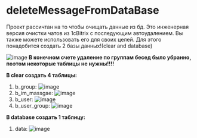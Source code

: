 # deleteMessageFromDataBase

Проект рассичтан на то чтобы очищать данные из бд. Это инженерная версия очистки чатов из 1cBitrix с последующим автоудалением. Вы также можете использовать его для своих целей. Для этого понадобится создать 2 базы данных!(clear and database)

![image](https://user-images.githubusercontent.com/62468615/220909209-5c783532-9c52-4cd0-a585-38888f4c39d2.png)
<b>В конечном счете удаление по группам бесед было убранно, поэтом некоторые таблицы не нужны!!!!</b>

<b>В clear создать 4 таблицы:</b>

1) b_group: ![image](https://user-images.githubusercontent.com/62468615/220910413-cfa28262-b943-4a69-b389-a7ab2a2139bd.png)
2) b_im_massgae: ![image](https://user-images.githubusercontent.com/62468615/220910649-3326c74a-0c0a-44c6-bb46-3af6d938ec8c.png)
3) b_user: ![image](https://user-images.githubusercontent.com/62468615/220910956-78ebdd56-ee04-4e72-9358-10aad997843c.png)
4) b_user_group: ![image](https://user-images.githubusercontent.com/62468615/220911146-d51d8af3-784f-484a-a6e5-de9c09476c36.png)


<b>В database создать 1 таблицу:</b>

1) data: ![image](https://user-images.githubusercontent.com/62468615/220911301-61adfc9e-f619-42d4-8f9d-660c5a2a690f.png)




